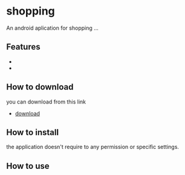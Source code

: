 # shopping

An android aplication for shopping ...

## Features
-
-
## How to download
you can download from this link
- [download]("https://github.com/montheralmalek/shopping/releases/download/v1.0.1/app-x86_64-release.apk")
## How to install
the application doesn't require to any permission or specific settings.
## How to use
